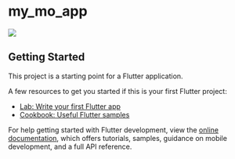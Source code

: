 # my_mo_app
<img src=https://user-images.githubusercontent.com/70640558/201535766-aff7b855-8dc4-4a17-a9c4-30c8282372c9.jpg></img>

## Getting Started

This project is a starting point for a Flutter application.

A few resources to get you started if this is your first Flutter project:

- [Lab: Write your first Flutter app](https://docs.flutter.dev/get-started/codelab)
- [Cookbook: Useful Flutter samples](https://docs.flutter.dev/cookbook)

For help getting started with Flutter development, view the
[online documentation](https://docs.flutter.dev/), which offers tutorials,
samples, guidance on mobile development, and a full API reference.
